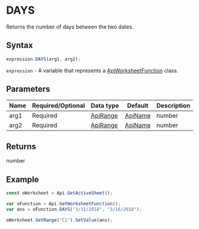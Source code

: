 # DAYS

Returns the number of days between the two dates.

## Syntax

```javascript
expression.DAYS(arg1, arg2);
```

`expression` - A variable that represents a [ApiWorksheetFunction](../ApiWorksheetFunction.md) class.

## Parameters

| **Name** | **Required/Optional** | **Data type** | **Default** | **Description** |
| ------------- | ------------- | ------------- | ------------- | ------------- |
| arg1 | Required | [ApiRange](../../ApiRange/ApiRange.md) | [ApiName](../../ApiName/ApiName.md) | number |  | Start date from which days will be counted. |
| arg2 | Required | [ApiRange](../../ApiRange/ApiRange.md) | [ApiName](../../ApiName/ApiName.md) | number |  | End date until which days will be counted. |

## Returns

number

## Example



```javascript
const oWorksheet = Api.GetActiveSheet();

var oFunction = Api.GetWorksheetFunction();
var ans = oFunction.DAYS("3/31/2018", "3/16/2018"); 

oWorksheet.GetRange("C1").SetValue(ans);

```
